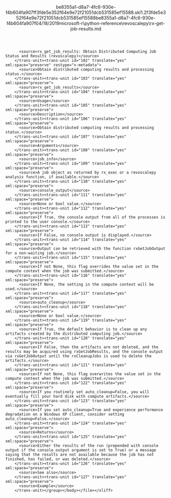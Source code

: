 <?xml version="1.0"?><xliff version="1.2" xmlns="urn:oasis:names:tc:xliff:document:1.2" xmlns:xsi="http://www.w3.org/2001/XMLSchema-instance" xsi:schemaLocation="urn:oasis:names:tc:xliff:document:1.2 xliff-core-1.2-transitional.xsd"><file datatype="xml" original="rx-get-job-results.md" source-language="en-US" target-language="en-US"><header><tool tool-id="mdxliff" tool-name="mdxliff" tool-version="1.0-d1654b2" tool-company="Microsoft" /><xliffext:skl_file_name xmlns:xliffext="urn:microsoft:content:schema:xliffextensions">be8355a1-d8a7-4fc6-930e-f4b604fa907ff3fde5e352f64e9e72f21051dcb531585ef15588.skl</xliffext:skl_file_name><xliffext:version xmlns:xliffext="urn:microsoft:content:schema:xliffextensions">1.2</xliffext:version><xliffext:ms.openlocfilehash xmlns:xliffext="urn:microsoft:content:schema:xliffextensions">f3fde5e352f64e9e72f21051dcb531585ef15588</xliffext:ms.openlocfilehash><xliffext:ms.sourcegitcommit xmlns:xliffext="urn:microsoft:content:schema:xliffextensions">be8355a1-d8a7-4fc6-930e-f4b604fa907f</xliffext:ms.sourcegitcommit><xliffext:ms.lasthandoff xmlns:xliffext="urn:microsoft:content:schema:xliffextensions">04/18/2019</xliffext:ms.lasthandoff><xliffext:ms.openlocfilepath xmlns:xliffext="urn:microsoft:content:schema:xliffextensions">microsoft-r\python-reference\revoscalepy\rx-get-job-results.md</xliffext:ms.openlocfilepath></header><body><group id="content" extype="content"><trans-unit id="101" translate="yes" xml:space="preserve" restype="x-metadata">
          <source>rx_get_job_results: Obtain Distributed Computing Job Status and Results (revoscalepy)</source>
        </trans-unit><trans-unit id="102" translate="yes" xml:space="preserve" restype="x-metadata">
          <source>Obtain distributed computing results and processing status.</source>
        </trans-unit><trans-unit id="103" translate="yes" xml:space="preserve">
          <source>rx_get_job_results</source>
        </trans-unit><trans-unit id="104" translate="yes" xml:space="preserve">
          <source>Usage</source>
        </trans-unit><trans-unit id="105" translate="yes" xml:space="preserve">
          <source>Description</source>
        </trans-unit><trans-unit id="106" translate="yes" xml:space="preserve">
          <source>Obtain distributed computing results and processing status.</source>
        </trans-unit><trans-unit id="107" translate="yes" xml:space="preserve">
          <source>Arguments</source>
        </trans-unit><trans-unit id="108" translate="yes" xml:space="preserve">
          <source>job_info</source>
        </trans-unit><trans-unit id="109" translate="yes" xml:space="preserve">
          <source>A job object as returned by rx_exec or a revoscalepy analysis function, if available.</source>
        </trans-unit><trans-unit id="110" translate="yes" xml:space="preserve">
          <source>console_output</source>
        </trans-unit><trans-unit id="111" translate="yes" xml:space="preserve">
          <source>None or bool value.</source>
        </trans-unit><trans-unit id="112" translate="yes" xml:space="preserve">
          <source>If True, the console output from all of the processes is printed to the user console.</source>
        </trans-unit><trans-unit id="113" translate="yes" xml:space="preserve">
          <source>If False, no console output is displayed.</source>
        </trans-unit><trans-unit id="114" translate="yes" xml:space="preserve">
          <source>Output can be retrieved with the function rxGetJobOutput for a non-waiting job.</source>
        </trans-unit><trans-unit id="115" translate="yes" xml:space="preserve">
          <source>If not None, this flag overrides the value set in the compute context when the job was submitted.</source>
        </trans-unit><trans-unit id="116" translate="yes" xml:space="preserve">
          <source>If None, the setting in the compute context will be used.</source>
        </trans-unit><trans-unit id="117" translate="yes" xml:space="preserve">
          <source>auto_cleanup</source>
        </trans-unit><trans-unit id="118" translate="yes" xml:space="preserve">
          <source>None or bool value.</source>
        </trans-unit><trans-unit id="119" translate="yes" xml:space="preserve">
          <source>If True, the default behavior is to clean up any artifacts created by the distributed computing job.</source>
        </trans-unit><trans-unit id="120" translate="yes" xml:space="preserve">
          <source>If False, then the artifacts are not deleted, and the results may be acquired using rxGetJobResults, and the console output via rxGetJobOutput until the rxCleanupJobs is used to delete the artifacts.</source>
        </trans-unit><trans-unit id="121" translate="yes" xml:space="preserve">
          <source>If not None, this flag overwrites the value set in the compute context when the job was submitted.</source>
        </trans-unit><trans-unit id="122" translate="yes" xml:space="preserve">
          <source>If you routinely set auto_cleanup=False, you will eventually fill your hard disk with compute artifacts.</source>
        </trans-unit><trans-unit id="123" translate="yes" xml:space="preserve">
          <source>If you set auto_cleanup=True and experience performance degradation on a Windows XP client, consider setting auto_cleanup=False.</source>
        </trans-unit><trans-unit id="124" translate="yes" xml:space="preserve">
          <source>Returns</source>
        </trans-unit><trans-unit id="125" translate="yes" xml:space="preserve">
          <source>Either the results of the run (prepended with console output if the console_output argument is set to True) or a message saying that the results are not available because the job has not finished, has failed, or was deleted.</source>
        </trans-unit><trans-unit id="126" translate="yes" xml:space="preserve">
          <source>See also</source>
        </trans-unit><trans-unit id="127" translate="yes" xml:space="preserve">
          <source>Example</source>
        </trans-unit></group></body></file></xliff>